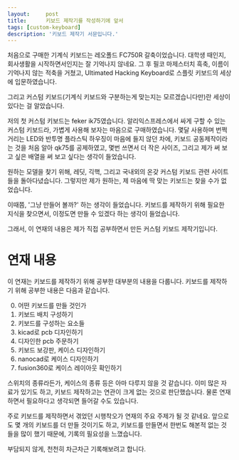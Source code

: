 ```yaml
---
layout:     post
title:      키보드 제작기를 작성하기에 앞서
tags: [custom-keyboard]
description: '키보드 제작기 서문입니다.'
---
```


  처음으로 구매한 기계식 키보드는 레오폴드 FC750R 갈축이었습니다.
  대학생 때인지, 회사생활을 시작하면서인지는 잘 기억나지 않네요.
  그 후 필코 마제스터치 흑축, 이름이 기억나지 않는 적축을 거쳤고,
  Ultimated Hacking Keyboard로 스플릿 키보드의 세상에 입문하였습니다.

  그리고 커스텀 키보드(기계식 키보드와 구분하는게 맞는지는 모르겠습니다만)란 세상이 있다는 걸 알았습니다.

  저의 첫 커스텀 키보드는 feker ik75였습니다.
  알리익스프레스에서 싸게 구할 수 있는 커스텀 키보드라, 가볍게 사용해 보자는 마음으로 구매하였습니다.
  몇달 사용하며 번쩍거리는 LED와 반투명 플라스틱 하우징이 마음에 들지 않던 차에,
  키보드 공동제작이라는 것을 처음 알아 qk75를 공제하였고,
  몇번 쓰면서 더 작은 사이즈, 그리고 제가 써 보고 싶은 배열을 써 보고 싶다는 생각이 들었습니다.

  원하는 모델을 찾기 위해, 레딧, 긱핵, 그리고 국내외의 온갖 커스텀 키보드 관련 사이트들을 돌아다녔습니다.
  그렇지만 제가 원하는, 제 마음에 딱 맞는 키보드는 찾을 수가 없었습니다.

  이때쯤, '그냥 만들어 볼까?' 하는 생각이 들었습니다.
  키보드를 제작하기 위해 필요한 지식을 찾으면서, 이정도면 만들 수 있겠다 하는 생각이 들었습니다.

  그래서, 이 연재의 내용은 제가 직접 공부하면서 만든 커스텀 키보드 제작기입니다.

# 연재 내용
  이 연재는 키보드를 제작하기 위해 공부한 대부분의 내용을 다룹니다.
  키보드를 제작하기 위해 공부한 내용은 다음과 같습니다.

0. 어떤 키보드를 만들 것인가
1. 키보드 배치 구성하기
2. 키보드를 구성하는 요소들
3. kicad로  pcb 디자인하기
4. 디자인한 pcb 주문하기
5. 키보드 보강판, 케이스 디자인하기
6. nanocad로 케이스 디자인하기
7. fusion360로 케이스 레이아웃 확인하기

  스위치의 종류라든가, 케이스의 종류 등은 아마 다루지 않을 것 같습니다.
  이미 많은 자료가 있기도 하고, 키보드 제작하고는 연관이 크게 없는 것으로 판단했습니다.
  물론 연재하면서 필요하다고 생각되면 들어갈 수도 있습니다.

  주로 키보드를 제작하면서 겪었던 시행착오가 연재의 주요 주제가 될 것 같네요.
  앞으로도 몇 개의 키보드를 더 만들 것이기도 하고,
  키보드를 만들면서 한번도 해본적 없는 것들을 많이 했기 때문에,
  기록의 필요성을 느꼈습니다.

  부담되지 않게, 천천히 차근차근 기록해보려고 합니다.